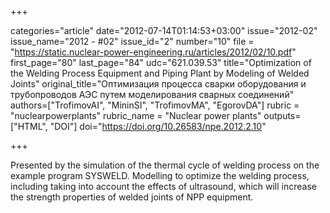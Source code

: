 +++

categories="article"
date="2012-07-14T01:14:53+03:00"
issue="2012-02"
issue_name="2012 - #02"
issue_id="2"
number="10"
file = "https://static.nuclear-power-engineering.ru/articles/2012/02/10.pdf"
first_page="80"
last_page="84"
udc="621.039.53"
title="Optimization of the Welding Process Equipment and Piping Plant by Modeling of Welded Joints"
original_title="Оптимизация процесса сварки оборудования и трубопроводов АЭС путем моделирования сварных соединений"
authors=["TrofimovAI", "MininSI", "TrofimovMA", "EgorovDA"]
rubric = "nuclearpowerplants"
rubric_name = "Nuclear power plants"
outputs=["HTML", "DOI"]
doi="https://doi.org/10.26583/npe.2012.2.10"

+++

Presented by the simulation of the thermal cycle of welding process on the example program SYSWELD. Modelling to optimize the welding process, including taking into account the effects of ultrasound, which will increase the strength properties of welded joints of NPP equipment.
